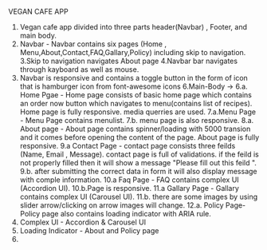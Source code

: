 VEGAN CAFE APP

1. Vegan cafe app divided into three parts header(Navbar) , Footer, and main body.
2. Navbar - Navbar contains six pages (Home , Menu,About,Contact,FAQ,Gallary,Policy) including skip to navigation.
   3.Skip to navigation navigates About page
   4.Navbar bar navigates through kayboard as well as mouse.
3. Navbar is responsive and contains a toggle button in the form of icon that is hamburger icon from font-awesome icons
   6.Main-Body ->
   6.a. Home Pgae - Home page consists of basic home page which contains an order now button which navigates to menu(contains list of recipes).
   Home page is fully responsive. media querries are used.
   7.a.Menu Page - Menu Page contains menulist.
   7.b. menu page is also responsive.
   8.a. About page - About page contains spinner/loading with 5000 transion and it comes before opening the content of the page. About page is fully responsive.
   9.a Contact Page - contact page consists three feilds (Name, Email , Message). contact page is full of validations. if the feild is not properly filled then it will show a message "Please fill out this feild ".
   9.b. after submitting the correct data in form it will also display message with comple information.
   10.a Faq Page - FAQ contains complex UI (Accordion UI).
   10.b.Page is responsive.
   11.a Gallary Page - Gallary contains complex UI (Carousel UI).
   11.b. there are some images by using slider arrow/clicking on arrow images will change.
   12.a. Policy Page- Policy page also contains loading indicator with ARIA rule.
4. Complex UI - Accordion & Carousel UI
5. Loading Indicator - About and Policy page
6.
